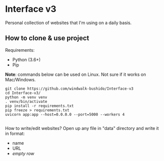 # Interface v3

Personal collection of websites that I'm using on a daily basis.

## How to clone & use project

Requirements:

- Python (3.6+)
- Pip

**Note**: commands below can be used on Linux. Not sure if it works on Mac/Windows.

```
git clone https://github.com/windwalk-bushido/Interface-v3
cd Interface-v3/
python -m venv venv
. venv/bin/activate
pip install -r requirements.txt
pip freeze > requirements.txt
uvicorn app:app --host=0.0.0.0 --port=5000 --workers 4
```

##

How to write/edit websites?
Open up any file in "data" directory and write it in format:

- name
- URL
- _empty row_
